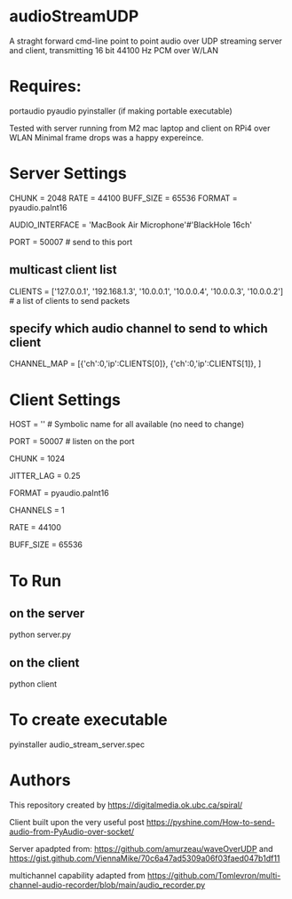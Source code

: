 # audioStreamUDP

A straght forward cmd-line point to point audio over UDP streaming server and client, transmitting 16 bit 44100 Hz PCM over W/LAN

# Requires: 
portaudio
pyaudio
pyinstaller (if making portable executable)

Tested with server running from M2 mac laptop and client on RPi4 over WLAN
Minimal frame drops was a happy expereince. 

# Server Settings
CHUNK = 2048
RATE = 44100
BUFF_SIZE = 65536
FORMAT = pyaudio.paInt16

AUDIO_INTERFACE = 'MacBook Air Microphone'#'BlackHole 16ch'

PORT = 50007 # send to this port
## multicast client list
CLIENTS = ['127.0.0.1', 
           '192.168.1.3', 
           '10.0.0.1', 
           '10.0.0.4', 
           '10.0.0.3', 
           '10.0.0.2'] # a list of clients to send packets

## specify which audio channel to send to which client
CHANNEL_MAP = [{'ch':0,'ip':CLIENTS[0]},
               {'ch':0,'ip':CLIENTS[1]},
               ]


# Client Settings
HOST = '' # Symbolic name for all available (no need to change) 

PORT = 50007 # listen on the port

CHUNK = 1024

JITTER_LAG = 0.25

FORMAT = pyaudio.paInt16

CHANNELS = 1

RATE = 44100

BUFF_SIZE = 65536

# To Run
## on the server
python server.py

## on the client
python client

# To create executable
pyinstaller audio_stream_server.spec

# Authors

This repository created by https://digitalmedia.ok.ubc.ca/spiral/

Client built upon the very useful post 
https://pyshine.com/How-to-send-audio-from-PyAudio-over-socket/

Server apadpted from:
https://github.com/amurzeau/waveOverUDP
and
https://gist.github.com/ViennaMike/70c6a47ad5309a06f03faed047b1df11

multichannel capability adapted from
https://github.com/Tomlevron/multi-channel-audio-recorder/blob/main/audio_recorder.py
